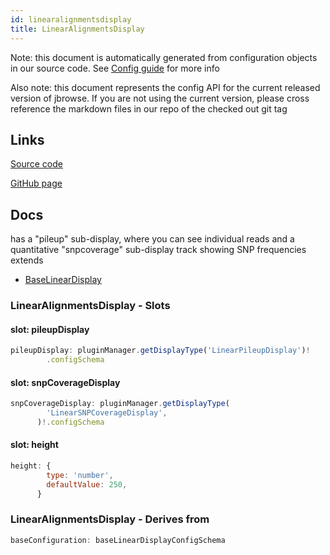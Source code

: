 ```yaml
---
id: linearalignmentsdisplay
title: LinearAlignmentsDisplay
---
```


Note: this document is automatically generated from configuration objects in our
source code. See [Config guide](/docs/config_guide) for more info

Also note: this document represents the config API for the current released
version of jbrowse. If you are not using the current version, please cross
reference the markdown files in our repo of the checked out git tag

## Links

[Source code](https://github.com/GMOD/jbrowse-components/blob/main/plugins/alignments/src/LinearAlignmentsDisplay/configSchema.ts)

[GitHub page](https://github.com/GMOD/jbrowse-components/tree/main/website/docs/config/LinearAlignmentsDisplay.md)

## Docs

has a "pileup" sub-display, where you can see individual reads and a
quantitative "snpcoverage" sub-display track showing SNP frequencies extends

- [BaseLinearDisplay](../baselineardisplay)

### LinearAlignmentsDisplay - Slots

#### slot: pileupDisplay

```js
pileupDisplay: pluginManager.getDisplayType('LinearPileupDisplay')!
        .configSchema
```

#### slot: snpCoverageDisplay

```js
snpCoverageDisplay: pluginManager.getDisplayType(
        'LinearSNPCoverageDisplay',
      )!.configSchema
```

#### slot: height

```js
height: {
        type: 'number',
        defaultValue: 250,
      }
```

### LinearAlignmentsDisplay - Derives from

```js
baseConfiguration: baseLinearDisplayConfigSchema
```
